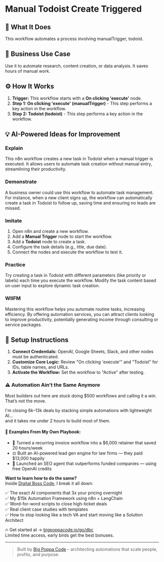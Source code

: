 # Manual Todoist Create Triggered

## 🚀 What It Does
This workflow automates a process involving manualTrigger, todoist.

## 💼 Business Use Case
Use it to automate research, content creation, or data analysis. It saves hours of manual work.

## ⚙️ How It Works
1.  **Trigger:** This workflow starts with a **On clicking 'execute'** node.
2. **Step 1: On clicking 'execute' (manualTrigger)** - This step performs a key action in the workflow.
3. **Step 2: Todoist (todoist)** - This step performs a key action in the workflow.

## 💡 AI-Powered Ideas for Improvement
### Explain
This n8n workflow creates a new task in Todoist when a manual trigger is executed. It allows users to automate task creation without manual entry, streamlining their productivity.

### Demonstrate
A business owner could use this workflow to automate task management. For instance, when a new client signs up, the workflow can automatically create a task in Todoist to follow up, saving time and ensuring no leads are missed.

### Imitate
1. Open n8n and create a new workflow.
2. Add a **Manual Trigger** node to start the workflow.
3. Add a **Todoist** node to create a task.
4. Configure the task details (e.g., title, due date).
5. Connect the nodes and execute the workflow to test it.

### Practice
Try creating a task in Todoist with different parameters (like priority or labels) each time you execute the workflow. Modify the task content based on user input to explore dynamic task creation.

### WIIFM
Mastering this workflow helps you automate routine tasks, increasing efficiency. By offering automation services, you can attract clients looking to improve productivity, potentially generating income through consulting or service packages.

## 🔧 Setup Instructions
1. **Connect Credentials:** OpenAI, Google Sheets, Slack, and other nodes must be authenticated.
2. **Customize Core Logic:** Review "On clicking 'execute'" and "Todoist" for IDs, table names, and URLs.
3. **Activate the Workflow:** Set the workflow to "Active" after testing.

### ⚠️ Automation Ain’t the Same Anymore

Most builders out here are stuck doing $500 workflows and calling it a win.  
That’s not the move.  

I'm closing $6k–$13k deals by stacking simple automations with lightweight AI...  
and it takes me under 2 hours to build most of them.

#### 🧠 Examples From My Own Playbook:
- 🔁 Turned a recurring invoice workflow into a $6,000 retainer that saved 20 hours/week  
- ⚖️ Built an AI-powered lead gen engine for law firms — they paid $13,000 happily  
- 🚀 Launched an SEO agent that outperforms funded companies — using free OpenAI credits  

**Want to learn how to do the same?**  
Inside [Digital Boss Code](https://bigpoppacode.io/go/dbc), I break it all down:

✅ The exact AI components that 3x your pricing overnight  
✅ My $15k Automation Framework using n8n + LangChain  
✅ Word-for-word scripts to close high-ticket deals  
✅ Real client case studies with templates  
✅ How to stop looking like a tech VA and start moving like a Solution Architect  

🔥 Get started at → [bigpoppacode.io/go/dbc](https://bigpoppacode.io/go/dbc)  
Limited time access, early birds get the best bonuses.

---
> Built by [Big Poppa Code](https://bigpoppacode.io) – architecting automations that scale people, profits, and purpose.
